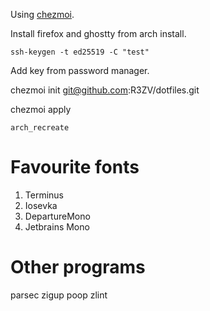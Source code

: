 Using [chezmoi](chezmoi.io).

Install firefox and ghostty from arch install.

`ssh-keygen -t ed25519 -C "test"`

Add key from password manager.

chezmoi init git@github.com:R3ZV/dotfiles.git

chezmoi apply

`arch_recreate`


# Favourite fonts

1. Terminus
2. Iosevka
3. DepartureMono
4. Jetbrains Mono

# Other programs

parsec
zigup
poop
zlint
